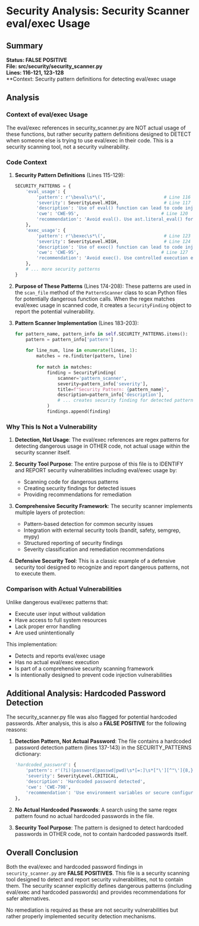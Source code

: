 # Security Analysis: Security Scanner eval/exec Usage

## Summary
**Status: FALSE POSITIVE**  
**File: src/security/security_scanner.py**  
**Lines: 116-121, 123-128**  
**Context: Security pattern definitions for detecting eval/exec usage

## Analysis

### Context of eval/exec Usage
The eval/exec references in security_scanner.py are NOT actual usage of these functions, but rather security pattern definitions designed to DETECT when someone else is trying to use eval/exec in their code. This is a security scanning tool, not a security vulnerability.

### Code Context

1. **Security Pattern Definitions** (Lines 115-129):
   ```python
   SECURITY_PATTERNS = {
       'eval_usage': {
           'pattern': r'\beval\s*\(',                      # Line 116
           'severity': SeverityLevel.HIGH,                 # Line 117
           'description': 'Use of eval() function can lead to code injection',  # Line 119
           'cwe': 'CWE-95',                               # Line 120
           'recommendation': 'Avoid eval(). Use ast.literal_eval() for safe evaluation'  # Line 121
       },
       'exec_usage': {
           'pattern': r'\bexec\s*\(',                      # Line 123
           'severity': SeverityLevel.HIGH,                 # Line 124
           'description': 'Use of exec() function can lead to code injection',  # Line 126
           'cwe': 'CWE-95',                               # Line 127
           'recommendation': 'Avoid exec(). Use controlled execution environments'  # Line 128
       },
       # ... more security patterns
   }
   ```

2. **Purpose of These Patterns** (Lines 174-208):
   These patterns are used in the `scan_file` method of the `PatternScanner` class to scan Python files for potentially dangerous function calls. When the regex matches eval/exec usage in scanned code, it creates a `SecurityFinding` object to report the potential vulnerability.

3. **Pattern Scanner Implementation** (Lines 183-203):
   ```python
   for pattern_name, pattern_info in self.SECURITY_PATTERNS.items():
       pattern = pattern_info['pattern']
       
       for line_num, line in enumerate(lines, 1):
           matches = re.finditer(pattern, line)
           
           for match in matches:
               finding = SecurityFinding(
                   scanner='pattern_scanner',
                   severity=pattern_info['severity'],
                   title=f"Security Pattern: {pattern_name}",
                   description=pattern_info['description'],
                   # ... creates security finding for detected pattern
               )
               findings.append(finding)
   ```

### Why This Is Not a Vulnerability

1. **Detection, Not Usage**: The eval/exec references are regex patterns for detecting dangerous usage in OTHER code, not actual usage within the security scanner itself.

2. **Security Tool Purpose**: The entire purpose of this file is to IDENTIFY and REPORT security vulnerabilities including eval/exec usage by:
   - Scanning code for dangerous patterns
   - Creating security findings for detected issues
   - Providing recommendations for remediation

3. **Comprehensive Security Framework**: The security scanner implements multiple layers of protection:
   - Pattern-based detection for common security issues
   - Integration with external security tools (bandit, safety, semgrep, mypy)
   - Structured reporting of security findings
   - Severity classification and remediation recommendations

4. **Defensive Security Tool**: This is a classic example of a defensive security tool designed to recognize and report dangerous patterns, not to execute them.

### Comparison with Actual Vulnerabilities

Unlike dangerous eval/exec patterns that:
- Execute user input without validation
- Have access to full system resources
- Lack proper error handling
- Are used unintentionally

This implementation:
- Detects and reports eval/exec usage
- Has no actual eval/exec execution
- Is part of a comprehensive security scanning framework
- Is intentionally designed to prevent code injection vulnerabilities

## Additional Analysis: Hardcoded Password Detection

The security_scanner.py file was also flagged for potential hardcoded passwords. After analysis, this is also a **FALSE POSITIVE** for the following reasons:

1. **Detection Pattern, Not Actual Password**: The file contains a hardcoded password detection pattern (lines 137-143) in the SECURITY_PATTERNS dictionary:
   ```python
   'hardcoded_password': {
       'pattern': r'(?i)(password|passwd|pwd)\s*[=:]\s*["\'][^"\']{8,}["\']',
       'severity': SeverityLevel.CRITICAL,
       'description': 'Hardcoded password detected',
       'cwe': 'CWE-798',
       'recommendation': 'Use environment variables or secure configuration'
   },
   ```

2. **No Actual Hardcoded Passwords**: A search using the same regex pattern found no actual hardcoded passwords in the file.

3. **Security Tool Purpose**: The pattern is designed to detect hardcoded passwords in OTHER code, not to contain hardcoded passwords itself.

## Overall Conclusion

Both the eval/exec and hardcoded password findings in `security_scanner.py` are **FALSE POSITIVES**. This file is a security scanning tool designed to detect and report security vulnerabilities, not to contain them. The security scanner explicitly defines dangerous patterns (including eval/exec and hardcoded passwords) and provides recommendations for safer alternatives.

No remediation is required as these are not security vulnerabilities but rather properly implemented security detection mechanisms.